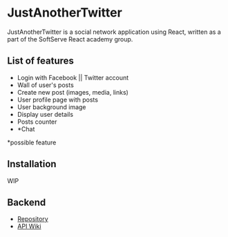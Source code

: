 # JustAnotherTwitter
JustAnotherTwitter is a social network application using React, written as a part of the SoftServe React academy group.

## List of features
  - Login with Facebook || Twitter account
  - Wall of user's posts
  - Create new post (images, media, links)
  - User profile page with posts
  - User background image
  - Display user details
  - Posts counter
  - *Chat

  *possible feature

## Installation
WIP

## Backend
 - [Repository](https://github.com/ss-react-group/backend)
 - [API Wiki](https://github.com/ss-react-group/backend/wiki)
